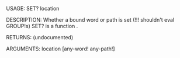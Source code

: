 USAGE:
     SET? location 

DESCRIPTION:
     Whether a bound word or path is set (!!! shouldn't eval GROUP!s)
     SET? is a function .

RETURNS:
    (undocumented)

ARGUMENTS:
    location [any-word! any-path!]
